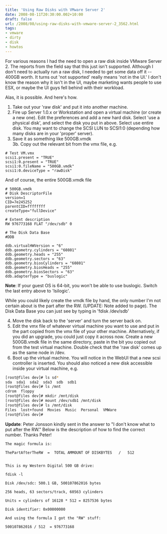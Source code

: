 ```yaml
---
title: 'Using Raw Disks with VMware Server 2'
date: 2008-08-11T20:30:00.002+10:00
draft: false
url: /2008/08/using-raw-disks-with-vmware-server-2_3562.html
tags: 
- vmware
- dirty
- disk
- howtos
---
```


For various reasons I had the need to open a raw disk inside VMware Server 2. The reports from the field say that this just isn't supported. Although I don't need to actually run a raw disk, I needed to get some data off it -- 400GB worth. It turns out 'not supported' really means 'not in the UI.' I don't know the reason why it isn't in the UI, maybe marketing wants people to use ESX, or maybe the UI guys fell behind with their workload.

Alas, it is possible. And here's how.

  
  
1. Take out your 'raw disk' and put it into another machine.
2.  Fire up Server 1.0.x or Workstation and open a virtual machine (or create a new one). Edit the preferences and add a new hard disk. Select 'use a physical disk', and select the disk you put in above. Select use entire disk. You may want to change the SCSI LUN to SCSI1:0 (depending how many disks are in your 'proper' server).  
3. Save it as something like 500GB.vmdk  
3b. Copy out the relevant bit from the vmx file, e.g.  
```plain
# Test VM.vmx
scsi1.present = "TRUE"
scsi1:0.present = "TRUE"
scsi1:0.fileName = "500GB.vmdk"
scsi1:0.deviceType = "rawDisk"

```  
  

And of course, the entire 500GB.vmdk file

```plain
# 500GB.vmdk
# Disk DescriptorFile
version=1
CID=7e245252
parentCID=ffffffff
createType="fullDevice"

# Extent description
RW 976773168 FLAT "/dev/sdb" 0

# The Disk Data Base 
#DDB

ddb.virtualHWVersion = "6"
ddb.geometry.cylinders = "60801"
ddb.geometry.heads = "255"
ddb.geometry.sectors = "63"
ddb.geometry.biosCylinders = "60801"
ddb.geometry.biosHeads = "255"
ddb.geometry.biosSectors = "63"
ddb.adapterType = "buslogic"

```  

**Note**: If your guest OS is 64-bit, you won't be able to use buslogic. Switch the last entry above to 'lsilogic'.

While you could likely create the vmdk file by hand, the only number I'm not certain about is the part after the RW. (UPDATE: Note added to page). The Disk Data Base you can just see by typing in 'fdisk /dev/sdb'

4. Move the disk back to the 'server' and turn the server back on.  
5. Edit the vmx file of whatever virtual machine you want to use and put in the part copied from the vmx file of your other machine. Alternatively, if you did an upgrade, you could just copy it across now. Create a new 500GB.vmdk file in the same directory, paste in the bit you copied out from the test virtual machine. Double check that the 'raw disk' comes up as the same node in /dev.    
6. Boot up the virtual machine. You will notice in the WebUI that a new scsi controller is inserted. You should also noticed a new disk accessible inside your virtual machine, e.g.  
  
```bash
[root@files dev]# ls sd*
sda  sda1  sda2  sda3  sdb  sdb1
[root@files dev]# ls /mnt
cdrom  floppy
[root@files dev]# mkdir /mnt/disk
[root@files dev]# mount /dev/sdb1 /mnt/disk
[root@files dev]# ls /mnt/disk
Files  lost+found  Movies  Music  Personal  VMWare
[root@files dev]#

```  
  

**Update**: Peter Jonsson kindly sent in the answer to "I don't know what to put after the RW." Below is the description of how to find the correct number. Thanks Peter!

```plain
The magic formula is:

ThePartAfterTheRW  =  TOTAL AMMOUNT OF DISKBYTES   /   512


This is my Western Digital 500 GB drive: 

fdisk -l

Disk /dev/sdc: 500.1 GB, 500107862016 bytes

256 heads, 63 sectors/track, 60563 cylinders

Units = cylinders of 16128 * 512 = 8257536 bytes

Disk identifier: 0x00000000

And using the formula I got the "RW" stuff:

500107862016 / 512  = 976773168

```